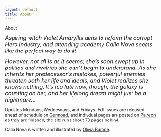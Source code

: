 ```yaml
---
layout: default
title: About
---
```


<div class="glitch" data-text="About">About</div>

<i> <font size="+1">Aspiring witch Violet Amaryllis aims to reform the corrupt Hero Industry, and attending academy Calia Nova seems like the perfect way to do it!

However, not all is as it seems; she’s soon swept up in politics and rivalries she can’t begin to understand. As she inherits her predecessor’s mistakes, powerful enemies threaten both her life and ideals, and Violet realizes she knows nothing. It’s too late now, though; the galaxy is counting on her, and her lifelong dream might just be a nightmare…</i> </font>
<br>

Updates Mondays, Wednesdays, and Fridays. Full issues are released ahead of schedule on <a href="https://app.gumroad.com/chiptunemacaroon">Gumroad</a>, and indivdual pages are posted on <a href="https://www.patreon.com/chiptunemacaroon">Patreon</a> as they are finished; the site runs about 70 pages behind.


Calia Nova is written and illustrated by <a href="https://www.oliviabarone.com/about">Olivia Barone</a>. 
